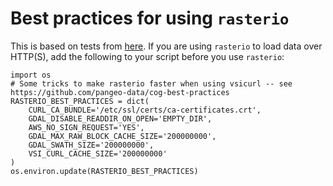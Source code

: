 # Best practices for using `rasterio`

This is based on tests from [here](https://github.com/pangeo-data/cog-best-practices). If you are using `rasterio` to load data over HTTP(S), add the following to your script before you use `rasterio`:
```
import os
# Some tricks to make rasterio faster when using vsicurl -- see https://github.com/pangeo-data/cog-best-practices
RASTERIO_BEST_PRACTICES = dict(
    CURL_CA_BUNDLE='/etc/ssl/certs/ca-certificates.crt',
    GDAL_DISABLE_READDIR_ON_OPEN='EMPTY_DIR',
    AWS_NO_SIGN_REQUEST='YES',
    GDAL_MAX_RAW_BLOCK_CACHE_SIZE='200000000',
    GDAL_SWATH_SIZE='200000000',
    VSI_CURL_CACHE_SIZE='200000000'
)
os.environ.update(RASTERIO_BEST_PRACTICES)
```
